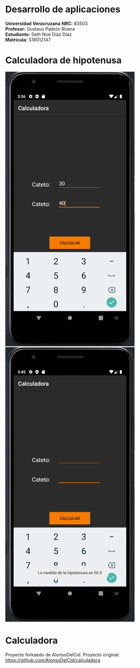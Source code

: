 # Desarrollo de aplicaciones
**Universidad Veracruzana**
**NRC:** 83503<br>
**Profesor:** Gustavo Padrón Rivera<br>
**Estudiante:** Seth Noé Díaz Díaz<br>
**Matrícula:** S18012147<br>


# Calculadora de hipotenusa
![Ejemplo 1](https://github.com/Sethndd/calculadora/blob/master/Imagenes/example.png)
![Ejemplo 2](https://github.com/Sethndd/calculadora/blob/master/Imagenes/example2.png)

# Calculadora
Proyecto forkaedo de AlonsoDelCid.
Proyecto original: <https://github.com/AlonsoDelCid/calculadora>
